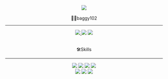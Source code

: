 <div align="center">
	<img src="https://capsule-render.vercel.app/api?type=cylinder&color=auto&text=Backend%20Developer&fontAlignY=45&fontSize=40&height=150&desc=baggy&descAlignY=70">
</div><br/>

<div align="center">
🧑‍💻baggy102</div>
<hr/>
<div align="center">
  <a href="https://github.com/baggy102">
  <img src="https://img.shields.io/badge/github-%23121011.svg?style=for-the-badge&logo=github&logoColor=white">
  </a>
  <img src="https://img.shields.io/badge/Gmail-D14836?style=for-the-badge&logo=gmail&logoColor=white"> <img src="https://img.shields.io/badge/Notion-%23000000.svg?style=for-the-badge&logo=notion&logoColor=white">
</div><br/><br/>

<div align="center">🛠️Skills</div><hr/>
<div align="center">
  <img src="https://img.shields.io/badge/html5-%23E34F26.svg?style=for-the-badge&logo=html5&logoColor=white"> <img src="https://img.shields.io/badge/javascript-%23323330.svg?style=for-the-badge&logo=javascript&logoColor=%23F7DF1E"> <img src="https://img.shields.io/badge/react-%2320232a.svg?style=for-the-badge&logo=react&logoColor=%2361DAFB"> <img src="https://img.shields.io/badge/node.js-6DA55F?style=for-the-badge&logo=node.js&logoColor=white"><br/>
  <img src="https://img.shields.io/badge/mysql-%2300f.svg?style=for-the-badge&logo=mysql&logoColor=white"> <img src="https://img.shields.io/badge/AWS-%23FF9900.svg?style=for-the-badge&logo=amazon-aws&logoColor=white"> <img src="https://img.shields.io/badge/nginx-%23009639.svg?style=for-the-badge&logo=nginx&logoColor=white">
</div>
